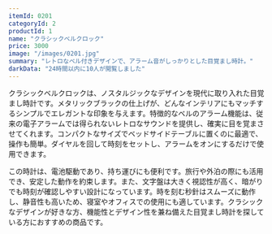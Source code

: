 ```yaml
---
itemId: 0201
categoryId: 2
productId: 1
name: "クラシックベルクロック"
price: 3000
image: "/images/0201.jpg"
summary: "レトロなベル付きデザインで、アラーム音がしっかりとした目覚まし時計。" 
darkData: "24時間以内に10人が閲覧しました"
---
```


クラシックベルクロックは、ノスタルジックなデザインを現代に取り入れた目覚まし時計です。メタリックブラックの仕上げが、どんなインテリアにもマッチするシンプルでエレガントな印象を与えます。特徴的なベルのアラーム機能は、従来の電子アラームでは得られないレトロなサウンドを提供し、確実に目を覚まさせてくれます。コンパクトなサイズでベッドサイドテーブルに置くのに最適で、操作も簡単。ダイヤルを回して時刻をセットし、アラームをオンにするだけで使用できます。

この時計は、電池駆動であり、持ち運びにも便利です。旅行や外泊の際にも活用でき、安定した動作を約束します。また、文字盤は大きく視認性が高く、暗がりでも時刻が確認しやすい設計になっています。時を刻む秒針はスムーズに動作し、静音性も高いため、寝室やオフィスでの使用にも適しています。クラシックなデザインが好きな方、機能性とデザイン性を兼ね備えた目覚まし時計を探している方におすすめの商品です。
